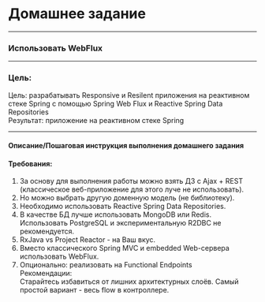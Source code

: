 # Домашнее задание

---
### Использовать WebFlux

---
### Цель:
Цель: разрабатывать Responsive и Resilent приложения на реактивном стеке Spring c помощью Spring Web Flux и Reactive Spring Data Repositories\
Результат: приложение на реактивном стеке Spring

---
#### Описание/Пошаговая инструкция выполнения домашнего задания
#### Требования:
1. За основу для выполнения работы можно взять ДЗ с Ajax + REST (классическое веб-приложение для этого луче не использовать).
2. Но можно выбрать другую доменную модель (не библиотеку).
3. Необходимо использовать Reactive Spring Data Repositories.
4. В качестве БД лучше использовать MongoDB или Redis. Использовать PostgreSQL и экспериментальную R2DBC не рекомендуется.
5. RxJava vs Project Reactor - на Ваш вкус.
6. Вместо классического Spring MVC и embedded Web-сервера использовать WebFlux.
7. Опционально: реализовать на Functional Endpoints\
Рекомендации:\
Старайтесь избавиться от лишних архитектурных слоёв. Самый простой вариант - весь flow в контроллере.